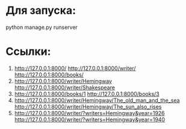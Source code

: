 # Для запуска:
python manage.py runserver

# Ссылки:
1) http://127.0.0.1:8000/
   http://127.0.0.1:8000/writer/
   http://127.0.0.1:8000/books/
2) http://127.0.0.1:8000/writer/Hemingway
   http://127.0.0.1:8000/writer/Shakespeare
3) http://127.0.0.1:8000/books/1
   http://127.0.0.1:8000/books/3
4) http://127.0.0.1:8000/writer/Hemingway/The_old_man_and_the_sea
   http://127.0.0.1:8000/writer/Hemingway/The_sun_also_rises
5) http://127.0.0.1:8000/writer/?writers=Hemingway&year=1926
   http://127.0.0.1:8000/writer/?writers=Hemingway&year=1940
